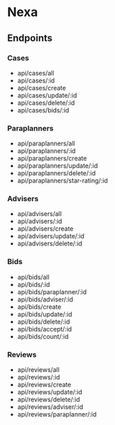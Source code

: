 # Nexa

## Endpoints

### Cases

- api/cases/all
- api/cases/:id
- api/cases/create
- api/cases/update/:id
- api/cases/delete/:id
- api/cases/bids/:id

### Paraplanners

- api/paraplanners/all
- api/paraplanners/:id
- api/paraplanners/create
- api/paraplanners/update/:id
- api/paraplanners/delete/:id
- api/paraplanners/star-rating/:id

### Advisers

- api/advisers/all
- api/advisers/:id
- api/advisers/create
- api/advisers/update/:id
- api/advisers/delete/:id

### Bids

- api/bids/all
- api/bids/:id
- api/bids/paraplanner/:id
- api/bids/adviser/:id
- api/bids/create
- api/bids/update/:id
- api/bids/delete/:id
- api/bids/accept/:id
- api/bids/count/:id

### Reviews

- api/reviews/all
- api/reviews/:id
- api/reviews/create
- api/reviews/update/:id
- api/reviews/delete/:id
- api/reviews/adviser/:id
- api/reviews/paraplanner/:id
